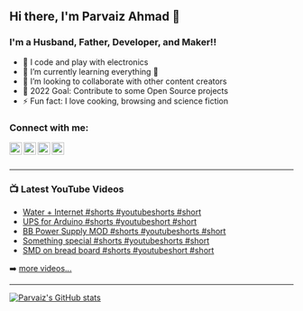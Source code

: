 ## Hi there, I'm Parvaiz Ahmad 👋 

### I'm a Husband, Father, Developer, and Maker!!

- 🔭 I code and play with electronics
- 🌱 I’m currently learning everything 🤣
- 👯 I’m looking to collaborate with other content creators
- 🥅 2022 Goal: Contribute to some Open Source projects
- ⚡ Fun fact: I love cooking, browsing and science fiction

### Connect with me:

[<img align="left" alt="ParvaizAhmad | YouTube" width="22px" src="https://cdn.jsdelivr.net/npm/simple-icons@v3/icons/youtube.svg" />][youtube]
[<img align="left" alt="ParvaizAhmad | Twitter" width="22px" src="https://cdn.jsdelivr.net/npm/simple-icons@v3/icons/twitter.svg" />][twitter]
[<img align="left" alt="ParvaizAhmad | LinkedIn" width="22px" src="https://cdn.jsdelivr.net/npm/simple-icons@v3/icons/linkedin.svg" />][linkedin]
[<img align="left" alt="ParvaizAhmad | Instagram" width="22px" src="https://cdn.jsdelivr.net/npm/simple-icons@v3/icons/instagram.svg" />][instagram]

<br />
<br />

---

### 📺 Latest YouTube Videos

<!-- YOUTUBE:START -->
- [Water + Internet #shorts #youtubeshorts #short](https://www.youtube.com/watch?v=qvy6ebDVnZk)
- [UPS for Arduino #shorts #youtubeshort #short](https://www.youtube.com/watch?v=_h2LA4L_wkc)
- [BB Power Supply MOD #shorts #youtubeshorts #short](https://www.youtube.com/watch?v=mnelEhKORcE)
- [Something special #shorts #youtubeshorts #short](https://www.youtube.com/watch?v=3JCROe9AIa8)
- [SMD on bread board #shorts #youtubeshort #short](https://www.youtube.com/watch?v=bAKxO_WUnKM)
<!-- YOUTUBE:END -->

➡️ [more videos...](https://youtube.com/parvaizahmadofficial)

---

[![Parvaiz's GitHub stats](https://github-readme-stats.vercel.app/api?username=parvaizahmad&show_icons=true&theme=buefy)](https://github.com/parvaizahmad)


[twitter]: https://twitter.com/parvaizsaabri
[youtube]:https://www.youtube.com/parvaizahmadofficial
[instagram]: https://instagram.com/parvaizahmadsabri
[linkedin]: https://linkedin.com/in//parvaizahmad
